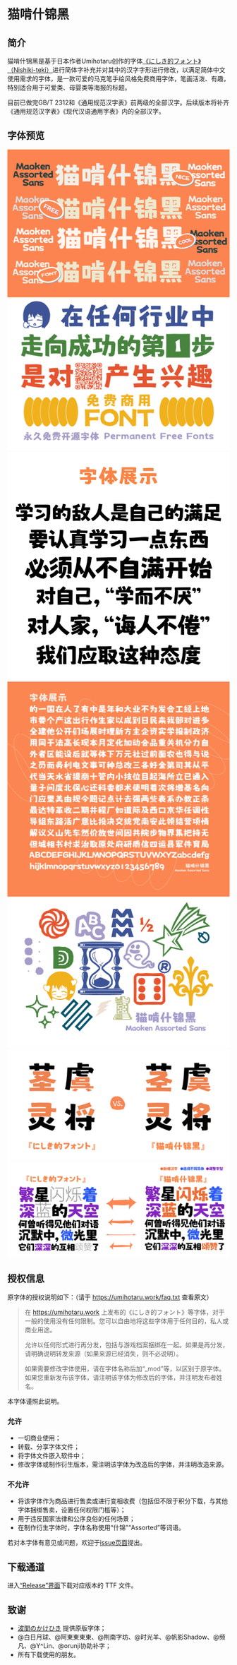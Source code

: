 # 猫啃什锦黑


## 简介

猫啃什锦黑是基于日本作者Umihotaru创作的字体[《にしき的フォント》（Nishiki-teki）](https://umihotaru.work/)进行简体字补充并对其中的汉字字形进行修改，以满足简体中文使用需求的字体，是一款可爱的马克笔手绘风格免费商用字体，笔画活泼、有趣，特别适合用于可爱类、母婴类等海报的标题。

目前已做完GB/T 2312和《通用规范汉字表》前两级的全部汉字。后续版本将补齐《通用规范汉字表》《现代汉语通用字表》内的全部汉字。

## 字体预览
![1](image/展示-1.jpg)
![2](image/展示-2.jpg)
![3](image/展示-3.jpg)
![4](image/展示-4.jpg)
![5](image/特殊符号.jpg)
![6](image/对比-1.jpg)
![7](image/对比-2.jpg)
## 授权信息

原字体的授权说明如下：（请于 https://umihotaru.work/faq.txt 查看原文）

> 在 https://umihotaru.work 上发布的《にしき的フォント》等字体，对于一般的使用没有任何限制。您可以自由地将这些字体用于任何目的，私人或商业用途。
> 
> 允许以任何形式进行再分发，包括与游戏档案捆绑在一起。如果是再分发，请明确说明转发来源（如果来源已经消失，则不必说明）。
> 
> 如果需要修改字体使用，请在字体名称后加“_mod”等，以区别于原字体。如果您重新发布该字体，请注明该字体为修改后的字体，并注明发布者姓名。

本字体谨照此说明。

### 允许
- 一切商业使用；
- 转载、分享字体文件；
- 将字体文件嵌入软件中；
- 修改字体或制作衍生版本，需注明该字体为改造后的字体，并注明改造来源。

### 不允许
- 将该字体作为商品进行售卖或进行变相收费（包括但不限于积分下载，与其他字体捆绑售卖，设置任何权限门槛等）；
- 用于违反国家法律和公序良俗的任何场景；
- 在制作衍生字体时，字体名称使用“什锦”“Assorted”等词语。

若对本字体有意见或问题，欢迎于[issue页面](https://github.com/Skr-ZERO/MaokenAssortedSans/issues)提出。

## 下载通道

进入[“Release”界面](https://github.com/Skr-ZERO/MaokenAssortedSans/releases)下载对应版本的 TTF 文件。

## 致谢

- [波間のかけひき](https://twitter.com/Umihotarus) 提供原版字体；
- @白日月球、@阿東東東東、@荆南字坊、@时光羊、@帆影Shadow、@频凡、@Y^Lin、@orunji协助补字；
- 所有下载使用的朋友。
